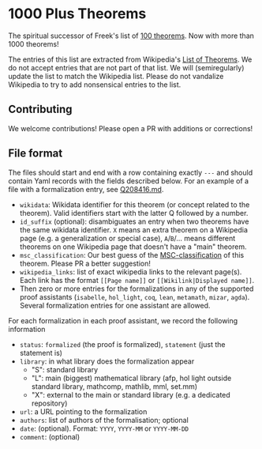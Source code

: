 # 1000 Plus Theorems

The spiritual successor of Freek's list of [100 theorems](https://www.cs.ru.nl/~freek/100/).
Now with more than 1000 theorems!

The entries of this list are extracted from Wikipedia's [List of Theorems](https://en.wikipedia.org/wiki/List_of_theorems).
We do not accept entries that are not part of that list.
We will (semiregularly) update the list to match the Wikipedia list. Please do not vandalize Wikipedia to try to add nonsensical entries to the list.

## Contributing

We welcome contributions! Please open a PR with additions or corrections!

## File format

The files should start and end with a row containing exactly `---` and should contain Yaml records with the fields described below.
For an example of a file with a formalization entry, see [Q208416.md](_thm/Q208416.md).

- `wikidata`: Wikidata identifier for this theorem (or concept related to the theorem). Valid identifiers start with the latter Q followed by a number.
- `id_suffix` (optional): disambiguates an entry when two theorems have the same wikidata identifier. `X` means an extra theorem on a Wikipedia page (e.g. a generalization or special case), `A`/`B`/... means different theorems on one Wikipedia page that doesn't have a "main" theorem.
- `msc_classification`: Our best guess of the [MSC-classification](https://msc2020.org/) of this theorem. Please PR a better suggestion!
- `wikipedia_links`: list of exact wikipedia links to the relevant page(s). Each link has the format `[[Page name]]` or `[[Wikilink|Displayed name]]`.
- Then zero or more entries for the formalizations in any of the supported proof assistants (`isabelle`, `hol_light`, `coq`, `lean`, `metamath`, `mizar`, `agda`). Several formalization entries for one assistant are allowed.

For each formalization in each proof assistant, we record the following information

- `status`: `formalized` (the proof is formalized), `statement` (just the statement is)
- `library`: in what library does the formalization appear
  - "S": standard library
  - "L": main (biggest) mathematical library (afp, hol light outside standard library, mathcomp, mathlib, mml, set.mm)
  - "X": external to the main or standard library (e.g. a dedicated repository)
- `url`: a URL pointing to the formalization
- `authors`: list of authors of the formalisation; optional
- `date`: (optional). Format: `YYYY`, `YYYY-MM` or `YYYY-MM-DD`
- `comment`: (optional)
